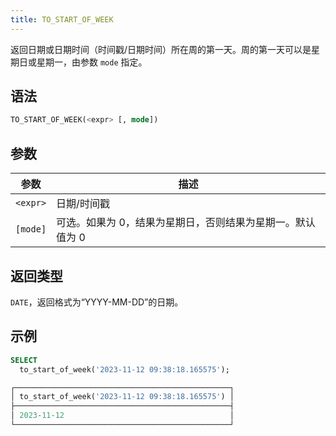 ```yaml
---
title: TO_START_OF_WEEK
---
```


返回日期或日期时间（时间戳/日期时间）所在周的第一天。周的第一天可以是星期日或星期一，由参数 `mode` 指定。

## 语法

```sql
TO_START_OF_WEEK(<expr> [, mode])
```

## 参数

| 参数       | 描述                                                                                         |
|------------|----------------------------------------------------------------------------------------------|
| `<expr>`   | 日期/时间戳                                                                                  |
| `[mode]`   | 可选。如果为 0，结果为星期日，否则结果为星期一。默认值为 0                                   |

## 返回类型

`DATE`，返回格式为“YYYY-MM-DD”的日期。

## 示例

```sql
SELECT
  to_start_of_week('2023-11-12 09:38:18.165575');

┌────────────────────────────────────────────────┐
│ to_start_of_week('2023-11-12 09:38:18.165575') │
├────────────────────────────────────────────────┤
│ 2023-11-12                                     │
└────────────────────────────────────────────────┘
```